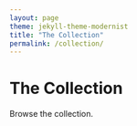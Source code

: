 ```yaml
---
layout: page
theme: jekyll-theme-modernist
title: "The Collection"
permalink: /collection/
---
```


# The Collection

Browse the collection.